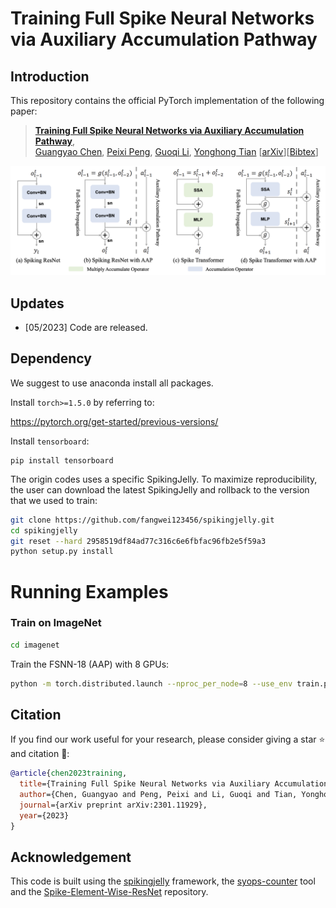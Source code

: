 # Training Full Spike Neural Networks via Auxiliary Accumulation Pathway

## Introduction

This repository contains the official PyTorch implementation of the following paper:

> [**Training Full Spike Neural Networks via Auxiliary Accumulation Pathway**](https://arxiv.org/abs/2301.11929),  
> [Guangyao Chen](https://icgy96.github.io/), [Peixi Peng](https://scholar.google.com/citations?user=CFMuFGoAAAAJ&hl=it), [Guoqi Li](https://scholar.google.com/citations?hl=it&user=qCfE--MAAAAJ), [Yonghong Tian](https://www.pkuml.org/)
> [[arXiv](https://arxiv.org/abs/2301.11929)][[Bibtex](https://github.com/iCGY96/AAP#citation)]

![highlights](figs/aap.png)

## Updates

- [05/2023] Code are released.

## Dependency

We suggest to use anaconda install all packages.

Install `torch>=1.5.0` by referring to:

https://pytorch.org/get-started/previous-versions/

Install `tensorboard`:

```shell
pip install tensorboard
```

The origin codes uses a specific SpikingJelly. To maximize reproducibility, the user can download the latest SpikingJelly and rollback to the version that we used to train:

```bash
git clone https://github.com/fangwei123456/spikingjelly.git
cd spikingjelly
git reset --hard 2958519df84ad77c316c6e6fbfac96fb2e5f59a3
python setup.py install
```

# Running Examples

### Train on ImageNet

```bash
cd imagenet
```

Train the FSNN-18 (AAP) with 8 GPUs:

```bash
python -m torch.distributed.launch --nproc_per_node=8 --use_env train.py --cos_lr_T 320 --model dsnn18 -b 64 --output-dir ./logs --tb --print-freq 500 --amp --cache-dataset --connect_f OR --T 4 --lr 0.1 --epoch 320 --data-path /datasets/imagenet
```

## Citation

If you find our work useful for your research, please consider giving a star :star: and citation :beer::

```bibtex
@article{chen2023training,
  title={Training Full Spike Neural Networks via Auxiliary Accumulation Pathway},
  author={Chen, Guangyao and Peng, Peixi and Li, Guoqi and Tian, Yonghong},
  journal={arXiv preprint arXiv:2301.11929},
  year={2023}
}
```

## Acknowledgement

This code is built using the [spikingjelly](https://github.com/fangwei123456/spikingjelly) framework, the [syops-counter](https://github.com/iCGY96/syops-counter) tool and the [Spike-Element-Wise-ResNet](https://github.com/fangwei123456/Spike-Element-Wise-ResNet) repository.